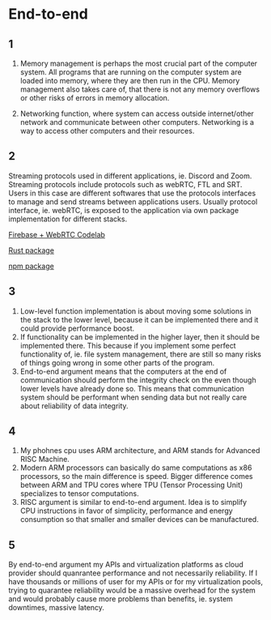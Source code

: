# End-to-end

## 1

1. Memory management is perhaps the most crucial part of the computer system.
   All programs that are running on the computer system are loaded into memory, where they are then run in the CPU.
   Memory management also takes care of, that there is not any memory overflows or other risks of errors in memory allocation.

2. Networking function, where system can access outside internet/other network and communicate between other computers.
   Networking is a way to access other computers and their resources.

## 2

Streaming protocols used in different applications, ie. Discord and Zoom.
Streaming protocols include protocols such as webRTC, FTL and SRT.
Users in this case are different softwares that use the protocols interfaces to manage and send streams between applications users.
Usually protocol interface, ie. webRTC, is exposed to the application via own package implementation for different stacks.

[Firebase + WebRTC Codelab](https://webrtc.org/getting-started/firebase-rtc-codelab)

[Rust package](https://crates.io/crates/webrtc)

[npm package](https://www.npmjs.com/package/webrtc)

## 3

1. Low-level function implementation is about moving some solutions in the stack to the lower level, because it can be implemented there and it could provide performance boost.
2. If functionality can be implemented in the higher layer, then it should be implemented there.
   This because if you implement some perfect functionality of, ie. file system management, there are still so many risks of things going wrong in some other parts of the program.
3. End-to-end argument means that the computers at the end of communication should perform the integrity check on the even though lower levels have already done so.
   This means that communication system should be performant when sending data but not really care about reliability of data integrity.

## 4

1. My phohnes cpu uses ARM architecture, and ARM stands for Advanced RISC Machine.
2. Modern ARM processors can basically do same computations as x86 processors, so the main difference is speed.
   Bigger difference comes between ARM and TPU cores where TPU (Tensor Processing Unit) specializes to tensor computations.
3. RISC argument is similar to end-to-end argument.
   Idea is to simplify CPU instructions in favor of simplicity, performance and energy consumption so that smaller and smaller devices can be manufactured.

## 5

By end-to-end argument my APIs and virtualization platforms as cloud provider should quanrantee performance and not necessarily reliability.
If I have thousands or millions of user for my APIs or for my virtualization pools, trying to quarantee reliability would be a massive overhead for the system and would probably cause more problems than benefits, ie. system downtimes, massive latency.
